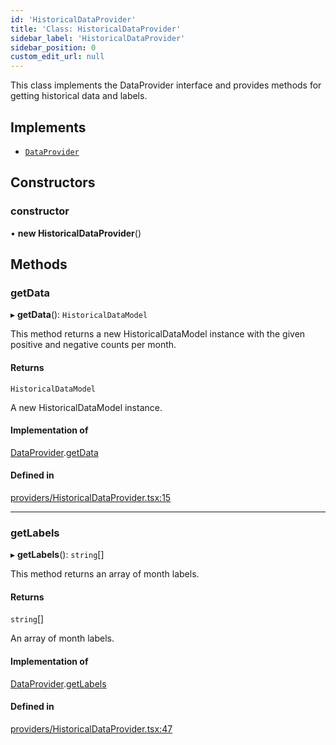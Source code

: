```yaml
---
id: 'HistoricalDataProvider'
title: 'Class: HistoricalDataProvider'
sidebar_label: 'HistoricalDataProvider'
sidebar_position: 0
custom_edit_url: null
---
```


This class implements the DataProvider interface and provides methods
for getting historical data and labels.

## Implements

- [`DataProvider`](../interfaces/DataProvider.md)

## Constructors

### constructor

• **new HistoricalDataProvider**()

## Methods

### getData

▸ **getData**(): `HistoricalDataModel`

This method returns a new HistoricalDataModel instance with the
given positive and negative counts per month.

#### Returns

`HistoricalDataModel`

A new HistoricalDataModel instance.

#### Implementation of

[DataProvider](../interfaces/DataProvider.md).[getData](../interfaces/DataProvider.md#getdata)

#### Defined in

[providers/HistoricalDataProvider.tsx:15](https://github.com/boraelci/review-master/blob/bfa07c8/src/providers/HistoricalDataProvider.tsx#L15)

---

### getLabels

▸ **getLabels**(): `string`[]

This method returns an array of month labels.

#### Returns

`string`[]

An array of month labels.

#### Implementation of

[DataProvider](../interfaces/DataProvider.md).[getLabels](../interfaces/DataProvider.md#getlabels)

#### Defined in

[providers/HistoricalDataProvider.tsx:47](https://github.com/boraelci/review-master/blob/bfa07c8/src/providers/HistoricalDataProvider.tsx#L47)
